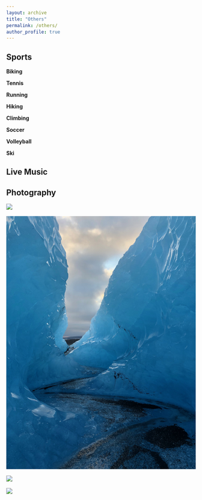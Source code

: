 ```yaml
---
layout: archive
title: "Others"
permalink: /others/
author_profile: true
---
```


## Sports

**Biking**

**Tennis**

**Running**

**Hiking**

**Climbing**

**Soccer**

**Volleyball**

**Ski**


## Live Music


## Photography
![](/images/photo4.png)

![](/images/photo3.png)

![](/images/photo1.png)

![](/images/photo2.png)
